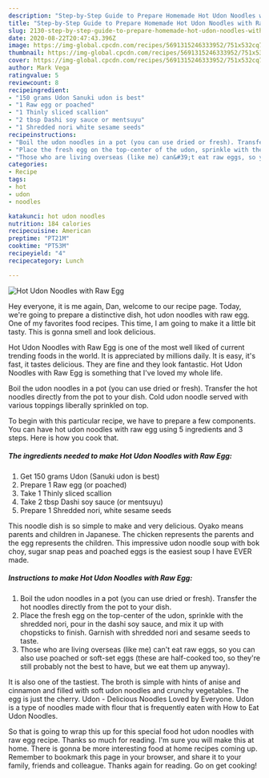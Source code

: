 ```yaml
---
description: "Step-by-Step Guide to Prepare Homemade Hot Udon Noodles with Raw Egg"
title: "Step-by-Step Guide to Prepare Homemade Hot Udon Noodles with Raw Egg"
slug: 2130-step-by-step-guide-to-prepare-homemade-hot-udon-noodles-with-raw-egg
date: 2020-08-22T20:47:43.396Z
image: https://img-global.cpcdn.com/recipes/5691315246333952/751x532cq70/hot-udon-noodles-with-raw-egg-recipe-main-photo.jpg
thumbnail: https://img-global.cpcdn.com/recipes/5691315246333952/751x532cq70/hot-udon-noodles-with-raw-egg-recipe-main-photo.jpg
cover: https://img-global.cpcdn.com/recipes/5691315246333952/751x532cq70/hot-udon-noodles-with-raw-egg-recipe-main-photo.jpg
author: Mark Vega
ratingvalue: 5
reviewcount: 8
recipeingredient:
- "150 grams Udon Sanuki udon is best"
- "1 Raw egg or poached"
- "1 Thinly sliced scallion"
- "2 tbsp Dashi soy sauce or mentsuyu"
- "1 Shredded nori white sesame seeds"
recipeinstructions:
- "Boil the udon noodles in a pot (you can use dried or fresh). Transfer the hot noodles directly from the pot to your dish."
- "Place the fresh egg on the top-center of the udon, sprinkle with the shredded nori, pour in the dashi soy sauce, and mix it up with chopsticks to finish. Garnish with shredded nori and sesame seeds to taste."
- "Those who are living overseas (like me) can&#39;t eat raw eggs, so you can also use poached or soft-set eggs (these are half-cooked too, so they&#39;re still probably not the best to have, but we eat them up anyway)."
categories:
- Recipe
tags:
- hot
- udon
- noodles

katakunci: hot udon noodles 
nutrition: 184 calories
recipecuisine: American
preptime: "PT21M"
cooktime: "PT53M"
recipeyield: "4"
recipecategory: Lunch

---
```



![Hot Udon Noodles with Raw Egg](https://img-global.cpcdn.com/recipes/5691315246333952/751x532cq70/hot-udon-noodles-with-raw-egg-recipe-main-photo.jpg)

Hey everyone, it is me again, Dan, welcome to our recipe page. Today, we're going to prepare a distinctive dish, hot udon noodles with raw egg. One of my favorites food recipes. This time, I am going to make it a little bit tasty. This is gonna smell and look delicious.

Hot Udon Noodles with Raw Egg is one of the most well liked of current trending foods in the world. It is appreciated by millions daily. It is easy, it's fast, it tastes delicious. They are fine and they look fantastic. Hot Udon Noodles with Raw Egg is something that I've loved my whole life.

Boil the udon noodles in a pot (you can use dried or fresh). Transfer the hot noodles directly from the pot to your dish. Cold udon noodle served with various toppings liberally sprinkled on top.


To begin with this particular recipe, we have to prepare a few components. You can have hot udon noodles with raw egg using 5 ingredients and 3 steps. Here is how you cook that.

<!--inarticleads1-->

##### The ingredients needed to make Hot Udon Noodles with Raw Egg:

1. Get 150 grams Udon (Sanuki udon is best)
1. Prepare 1 Raw egg (or poached)
1. Take 1 Thinly sliced scallion
1. Take 2 tbsp Dashi soy sauce (or mentsuyu)
1. Prepare 1 Shredded nori, white sesame seeds


This noodle dish is so simple to make and very delicious. Oyako means parents and children in Japanese. The chicken represents the parents and the egg represents the children. This impressive udon noodle soup with bok choy, sugar snap peas and poached eggs is the easiest soup I have EVER made. 

<!--inarticleads2-->

##### Instructions to make Hot Udon Noodles with Raw Egg:

1. Boil the udon noodles in a pot (you can use dried or fresh). Transfer the hot noodles directly from the pot to your dish.
1. Place the fresh egg on the top-center of the udon, sprinkle with the shredded nori, pour in the dashi soy sauce, and mix it up with chopsticks to finish. Garnish with shredded nori and sesame seeds to taste.
1. Those who are living overseas (like me) can&#39;t eat raw eggs, so you can also use poached or soft-set eggs (these are half-cooked too, so they&#39;re still probably not the best to have, but we eat them up anyway).


It is also one of the tastiest. The broth is simple with hints of anise and cinnamon and filled with soft udon noodles and crunchy vegetables. The egg is just the cherry. Udon - Delicious Noodles Loved by Everyone. Udon is a type of noodles made with flour that is frequently eaten with How to Eat Udon Noodles. 

So that is going to wrap this up for this special food hot udon noodles with raw egg recipe. Thanks so much for reading. I'm sure you will make this at home. There is gonna be more interesting food at home recipes coming up. Remember to bookmark this page in your browser, and share it to your family, friends and colleague. Thanks again for reading. Go on get cooking!
